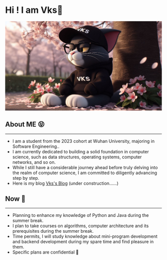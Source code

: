 # Hi ! I am Vks👋

<!--
**Vks-Feng/Vks-Feng** is a ✨ _special_ ✨ repository because its `README.md` (this file) appears on your GitHub profile.

Here are some ideas to get you started:

- 🔭 I’m currently working on ...
- 🌱 I’m currently learning ...
- 👯 I’m looking to collaborate on ...
- 🤔 I’m looking for help with ...
- 💬 Ask me about ...
- 📫 How to reach me: ...
- 😄 Pronouns: ...
- ⚡ Fun fact: ...
-->

![image](https://github.com/Vks-Feng/Vks-Feng/blob/main/bkg.png)


## About ME 😝

---

- I am a student from the 2023 cohort at Wuhan University, majoring in Software Engineering..
- I am currently dedicated to building a solid foundation in computer science, such as data structures, operating systems, computer networks, and so on.
- While I still have a considerable journey ahead before truly delving into the realm of computer science, I am committed to diligently advancing step by step.
- Here is my blog [Vks's Blog](https://vks-feng.github.io/) (under construction......)

## Now 📆

---

- Planning to enhance my knowledge of Python and Java during the summer break.
- I plan to take courses on algorithms, computer architecture and its prerequisites during the summer break.
- Time permits, I will study knowledge about mini-program development and backend development during my spare time and find pleasure in them.
- Specific plans are confidential 👻

